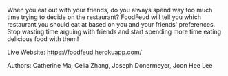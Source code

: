 When you eat out with your friends, do you always spend way too much time trying to decide on the restaurant? FoodFeud will tell you which restaurant you should eat at based on you and your friends' preferences. Stop wasting time arguing with friends and start spending more time eating delicious food with them!

Live Website: https://foodfeud.herokuapp.com/

Authors: Catherine Ma, Celia Zhang, Joseph Donermeyer, Joon Hee Lee